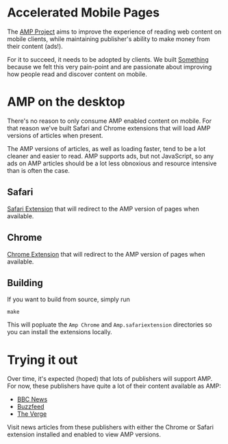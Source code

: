 # Accelerated Mobile Pages

The [AMP Project](https://www.ampproject.org) aims to improve the experience of
reading web content on mobile clients, while maintaining publisher's ability to
make money from their content (ads!).

For it to succeed, it needs to be adopted by clients. We built [Something](https://something.gd)
because we felt this very pain-point and are passionate about improving how people
read and discover content on mobile.

# AMP on the desktop

There's no reason to only consume AMP enabled content on mobile. For that reason
we've built Safari and Chrome extensions that will load AMP versions of articles
when present.

The AMP versions of articles, as well as loading faster, tend to be a lot
cleaner and easier to read. AMP supports ads, but not JavaScript, so any ads on
AMP articles should be a lot less obnoxious and resource intensive than is often
the case.

## Safari

[Safari Extension](https://github.com/edlea/DesktopAMP/raw/master/amp.safariextz) that will
redirect to the AMP version of pages when available.

## Chrome

[Chrome Extension](https://chrome.google.com/webstore/detail/%E2%9A%A1%EF%B8%8F/igokgmnkplcfgnegidccbgmlnecaffhh) that will redirect to the AMP version of pages when available.

## Building

If you want to build from source, simply run

```
make
```

This will popluate the `Amp Chrome` and `Amp.safariextension` directories so you
can install the extensions locally.

# Trying it out

Over time, it's expected (hoped) that lots of publishers will support AMP. For now,
these publishers have quite a lot of their content available as AMP:

* [BBC News](http://www.bbc.co.uk/news)
* [Buzzfeed](http://www.buzzfeed.com)
* [The Verge](http://www.theverge.com)

Visit news articles from these publishers with either the Chrome or Safari extension
installed and enabled to view AMP versions.
